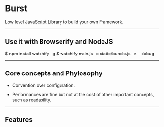 # Burst

Low level JavaScript Library to build your own Framework.


---

## Use it with Browserify and NodeJS

$ npm install watchify -g
$ watchify main.js -o static/bundle.js -v --debug


---

## Core concepts and Phylosophy

* Convention over configuration.

* Performances are fine but not at the cost of other important concepts, such as readability.


---

## Features

